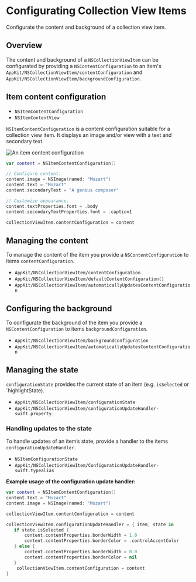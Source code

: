 # Configurating Collection View Items

Configurate the content and background of a collection view item.

## Overview

The content and background of a `NSCollectionViewItem` can be configurated by providing a `NSContentConfiguration` to an item's ``AppKit/NSCollectionViewItem/contentConfiguration`` and ``AppKit/NSCollectionViewItem/backgroundConfiguration``.

## Item content configuration

- ``NSItemContentConfiguration``
- ``NSItemContentView``

``NSItemContentConfiguration`` is a content configuration suitable for a collection view item. It displays an image and/or view with a text and secondary text.

![An item content configuration](NSItemContentConfiguration.png)

```swift
var content = NSItemContentConfiguration()

// Configure content.
content.image = NSImage(named: "Mozart")
content.text = "Mozart"
content.secondaryText = "A genius composer"

// Customize appearance.
content.textProperties.font = .body
content.secondaryTextProperties.font = .caption1

collectionViewItem.contentConfiguration = content
```

## Managing the content

To manage the content of the item you provide a `NSContentConfiguration` to items `contentConfiguration`.

- ``AppKit/NSCollectionViewItem/contentConfiguration``
- ``AppKit/NSCollectionViewItem/defaultContentConfiguration()``
- ``AppKit/NSCollectionViewItem/automaticallyUpdatesContentConfiguration``

## Configuring the background

To configurate the background of the item you provide a `NSContentConfiguration` to items `backgroundConfiguration`.

- ``AppKit/NSCollectionViewItem/backgroundConfiguration``
- ``AppKit/NSCollectionViewItem/automaticallyUpdatesContentConfiguration``

## Managing the state

`configurationState` provides the current state of an item (e.g. `isSelected` or `highlightState).

- ``AppKit/NSCollectionViewItem/configurationState``
- ``AppKit/NSCollectionViewItem/configurationUpdateHandler-swift.property``

### Handling updates to the state

To handle updates of an item’s state, provide a handler to the items `configurationUpdateHandler`.

- ``NSItemConfigurationState``
- ``AppKit/NSCollectionViewItem/ConfigurationUpdateHandler-swift.typealias``

**Example usage of the configuration update handler:**

```swift
var content = NSItemContentConfiguration()
content.text = "Mozart"
content.image = NSImage(named: "Mozart")

collectionViewItem.contentConfiguration = content

collectionViewItem.configurationUpdateHandler = { item, state in
   if state.isSelected {
       content.contentProperties.borderWidth = 1.0
       content.contentProperties.borderColor = .controlAccentColor
   } else {
       content.contentProperties.borderWidth = 0.0
       content.contentProperties.borderColor = nil
   }
    collectionViewItem.contentConfiguration = content
}
```
